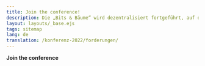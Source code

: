 ```yaml
---
title: Join the conference!
description: Die „Bits & Bäume“ wird dezentralisiert fortgeführt, auf dass sie weiter wächst und gedeiht.
layout: layouts/_base.ejs
tags: sitemap
lang: de
translation: /konferenz-2022/forderungen/
---
```



**Join the conference**